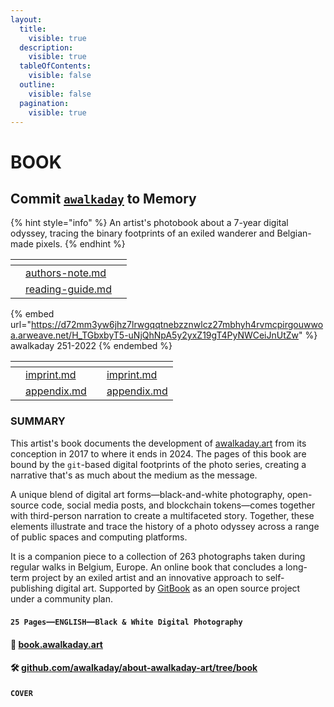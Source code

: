 ```yaml
---
layout:
  title:
    visible: true
  description:
    visible: true
  tableOfContents:
    visible: false
  outline:
    visible: false
  pagination:
    visible: true
---
```


# BOOK

## Commit [`awalkaday`](https://github.com/awalkaday) to Memory

{% hint style="info" %}
An artist's photobook about a 7-year digital odyssey, tracing the binary footprints of an exiled wanderer and Belgian-made pixels.
{% endhint %}

<table data-card-size="large" data-view="cards"><thead><tr><th></th><th data-card-target data-type="content-ref"></th><th></th></tr></thead><tbody><tr><td></td><td><a href="authors-note.md">authors-note.md</a></td><td></td></tr><tr><td></td><td><a href="reading-guide.md">reading-guide.md</a></td><td></td></tr></tbody></table>

{% embed url="https://d72mm3yw6jhz7lrwgqqtnebzznwlcz27mbhyh4rvmcpirgouwwoa.arweave.net/H_TGbxbyT5-uNjQhNpA5y2yxZ19gT4PyNWCeiJnUtZw" %}
awalkaday 251-2022
{% endembed %}

<table data-card-size="large" data-column-title-hidden data-view="cards"><thead><tr><th></th><th></th><th></th><th data-hidden data-card-target data-type="content-ref"></th></tr></thead><tbody><tr><td></td><td><a data-mention href="imprint.md">imprint.md</a></td><td></td><td><a href="imprint.md">imprint.md</a></td></tr><tr><td></td><td><a data-mention href="appendix.md">appendix.md</a></td><td></td><td><a href="appendix.md">appendix.md</a></td></tr></tbody></table>

### SUMMARY

This artist's book documents the development of [awalkaday.art](https://awalkaday.art) from its conception in 2017 to where it ends in 2024. The pages of this book are bound by the `git`-based digital footprints of the photo series, creating a narrative that's as much about the medium as the message.

A unique blend of digital art forms—black-and-white photography, open-source code, social media posts, and blockchain tokens—comes together with third-person narration to create a multifaceted story. Together, these elements illustrate and trace the history of a photo odyssey across a range of public spaces and computing platforms.

It is a companion piece to a collection of 263 photographs taken during regular walks in Belgium, Europe. An online book that concludes a long-term project by an exiled artist and an innovative approach to self-publishing digital art. Supported by [GitBook](https://www.gitbook.com/) as an open source project under a community plan.

#### `25 Pages`—`ENGLISH`—`Black & White Digital Photography`

#### 📖 [book.awalkaday.art](https://book.awalkaday.art)

#### 🛠 [github.com/awalkaday/about-awalkaday-art/tree/book](https://github.com/awalkaday/about-awalkaday-art/tree/book)

#### `COVER`
